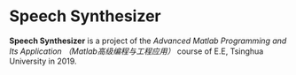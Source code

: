 # Speech Synthesizer
**Speech Synthesizer** is a project of the _Advanced Matlab Programming and Its Application （Matlab高级编程与工程应用）_ course of E.E, Tsinghua University in 2019.

